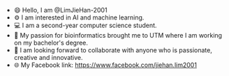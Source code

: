 - 😄 Hello, I am @LimJieHan-2001
- ⚙️ I am interested in AI and machine learning.
- 💻 I am a second-year computer science student.
- 🌱 My passion for bioinformatics brought me to UTM where I am working on my bachelor's degree.
- 🤝 I am looking forward to collaborate with anyone who is passionate, creative and innovative.
- 🌐 My Facebook link: https://www.facebook.com/jiehan.lim2001

<!---
LimJieHan-2001/LimJieHan-2001 is a ✨ special ✨ repository because its `README.md` (this file) appears on your GitHub profile.
You can click the Preview link to take a look at your changes.
--->
